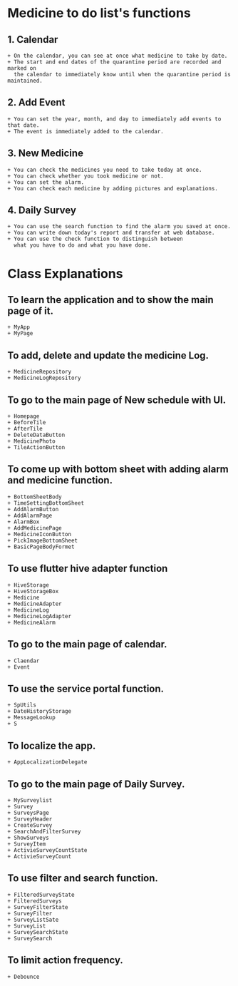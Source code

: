 # Medicine to do list's functions

## 1. Calendar
    + On the calendar, you can see at once what medicine to take by date.
    + The start and end dates of the quarantine period are recorded and marked on
      the calendar to immediately know until when the quarantine period is maintained.
    
   

## 2. Add Event
    + You can set the year, month, and day to immediately add events to that date.
    + The event is immediately added to the calendar.


## 3. New Medicine
    + You can check the medicines you need to take today at once.
    + You can check whether you took medicine or not.
    + You can set the alarm.
    + You can check each medicine by adding pictures and explanations.
    

## 4. Daily Survey
    + You can use the search function to find the alarm you saved at once.
    + You can write down today's report and transfer at web database.
    + You can use the check function to distinguish between
      what you have to do and what you have done.


# Class Explanations

## To learn the application and to show the main page of it.
    + MyApp
    + MyPage

## To add, delete and update the medicine Log.
    + MedicineRepository
    + MedicineLogRepository

## To go to the main page of New schedule with UI.
    + Homepage
    + BeforeTile
    + AfterTile
    + DeleteDataButton
    + MedicinePhoto
    + TileActionButton

## To come up with bottom sheet with adding alarm and medicine function.
    + BottomSheetBody
    + TimeSettingBottomSheet
    + AddAlarmButton
    + AddAlarmPage
    + AlarmBox
    + AddMedicinePage
    + MedicineIconButton
    + PickImageBottomSheet
    + BasicPageBodyFormet

## To use flutter hive adapter function
    + HiveStorage
    + HiveStorageBox
    + Medicine
    + MedicineAdapter
    + MedicineLog
    + MedicineLogAdapter
    + MedicineAlarm

## To go to the main page of calendar.
    + Claendar
    + Event

## To use the service portal function.
    + SpUtils
    + DateHistoryStorage
    + MessageLookup
    + S

## To localize the app.
    + AppLocalizationDelegate

## To go to the main page of Daily Survey.
    + MySurveylist
    + Survey
    + SurveysPage
    + SurveyHeader
    + CreateSurvey
    + SearchAndFilterSurvey
    + ShowSurveys
    + SurveyItem
    + ActivieSurveyCountState
    + ActivieSurveyCount

## To use filter and search function.
    + FilteredSurveyState
    + FilteredSurveys
    + SurveyFilterState
    + SurveyFilter
    + SurveyListSate
    + SurveyList
    + SurveySearchState
    + SurveySearch

## To limit action frequency. 
    + Debounce

